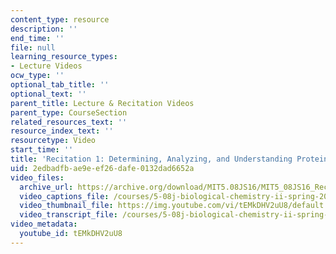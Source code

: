 ```yaml
---
content_type: resource
description: ''
end_time: ''
file: null
learning_resource_types:
- Lecture Videos
ocw_type: ''
optional_tab_title: ''
optional_text: ''
parent_title: Lecture & Recitation Videos
parent_type: CourseSection
related_resources_text: ''
resource_index_text: ''
resourcetype: Video
start_time: ''
title: 'Recitation 1: Determining, Analyzing, and Understanding Protein Structures'
uid: 2edbadfb-ae9e-ef26-dafe-0132dad6652a
video_files:
  archive_url: https://archive.org/download/MIT5.08JS16/MIT5_08JS16_Recitation_01_300k.mp4
  video_captions_file: /courses/5-08j-biological-chemistry-ii-spring-2016/40c6198df0285b99aa178a2697789f0e_3049806.vtt
  video_thumbnail_file: https://img.youtube.com/vi/tEMkDHV2uU8/default.jpg
  video_transcript_file: /courses/5-08j-biological-chemistry-ii-spring-2016/26b79dafdf88a571c5dfbd8d9a8c3adf_3049806.pdf
video_metadata:
  youtube_id: tEMkDHV2uU8
---
```

